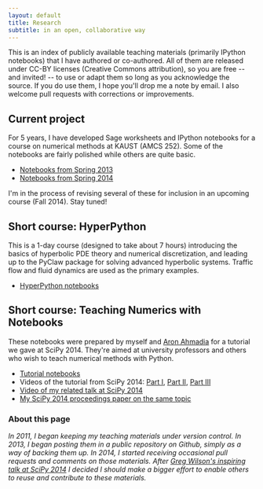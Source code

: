 ```yaml
---
layout: default
title: Research
subtitle: in an open, collaborative way
---
```


This is an index of publicly available teaching materials
(primarily IPython notebooks) that I have authored or co-authored.
All of them are released under CC-BY licenses (Creative Commons attribution),
so you are free -- and invited! -- to use or adapt them so long as you
acknowledge the source.  If you do use them, I hope you'll drop me
a note by email.  I also welcome pull requests with corrections or
improvements.

## Current project

For 5 years, I have developed Sage worksheets and IPython notebooks
for a course on numerical methods at KAUST (AMCS 252).
Some of the notebooks are fairly polished while others are quite
basic.

 - [Notebooks from Spring 2013](http://github.com/ketch/finite-difference-course/)
 - [Notebooks from Spring 2014](http://github.com/ketch/AMCS252/)

I'm in the process of revising several of these for inclusion in an
upcoming course (Fall 2014).  Stay tuned!

## Short course: HyperPython

This is a 1-day course (designed to take about 7 hours) introducing the
basics of hyperbolic PDE theory and numerical discretization, and leading
up to the PyClaw package for solving advanced hyperbolic systems.  Traffic
flow and fluid dynamics are used as the primary examples.

 - [HyperPython notebooks](http://github.com/ketch/HyperPython/)

## Short course: Teaching Numerics with Notebooks

These notebooks were prepared by myself and [Aron Ahmadia](http://aron.ahamadia.net)
for a tutorial we gave at SciPy 2014.  They're aimed at university professors
and others who wish to teach numerical methods with Python.

 - [Tutorial notebooks](http://github.com/ketch/tnmwin)
 - Videos of the tutorial from SciPy 2014: [Part I](https://www.youtube.com/watch?v=L-caFdJMR9E),
   [Part II](https://www.youtube.com/watch?v=cm0oVqbxssU),
   [Part III](https://www.youtube.com/watch?v=rpGghGDEkZE)
 - [Video of my related talk at SciPy 2014](https://www.youtube.com/watch?v=OaP6LiZuaFM)
 - [My SciPy 2014 proceedings paper on the same topic](https://github.com/scipy-conference/scipy_proceedings/pull/82)


### About this page

*In 2011, I began keeping my teaching materials under version control.
In 2013, I began posting them in a public repository on Github, simply as a way
of backing them up.  In 2014, I started receiving occasional pull requests and
comments on those materials.  After
[Greg Wilson's inspiring talk at SciPy 2014](https://www.youtube.com/watch?v=1e26rp6qPbA)
I decided I should make a bigger effort to enable others to reuse and
contribute to these materials.*
